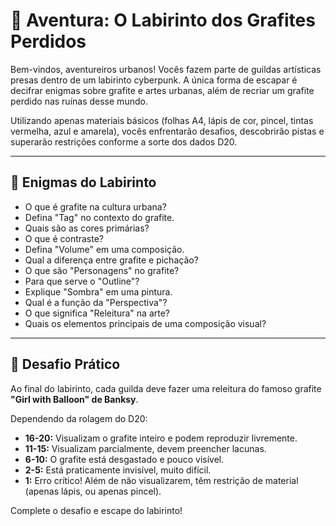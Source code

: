 # 🎨 Aventura: O Labirinto dos Grafites Perdidos

Bem-vindos, aventureiros urbanos! Vocês fazem parte de guildas artísticas presas dentro de um labirinto cyberpunk. A única forma de escapar é decifrar enigmas sobre grafite e artes urbanas, além de recriar um grafite perdido nas ruínas desse mundo.

Utilizando apenas materiais básicos (folhas A4, lápis de cor, pincel, tintas vermelha, azul e amarela), vocês enfrentarão desafios, descobrirão pistas e superarão restrições conforme a sorte dos dados D20.

---

## 🔎 Enigmas do Labirinto

- O que é grafite na cultura urbana?
- Defina "Tag" no contexto do grafite.
- Quais são as cores primárias?
- O que é contraste?
- Defina "Volume" em uma composição.
- Qual a diferença entre grafite e pichação?
- O que são "Personagens" no grafite?
- Para que serve o "Outline"?
- Explique "Sombra" em uma pintura.
- Qual é a função da "Perspectiva"?
- O que significa "Releitura" na arte?
- Quais os elementos principais de uma composição visual?

---

## 🧩 Desafio Prático

Ao final do labirinto, cada guilda deve fazer uma releitura do famoso grafite **"Girl with Balloon" de Banksy**.

Dependendo da rolagem do D20:

- **16-20:** Visualizam o grafite inteiro e podem reproduzir livremente.
- **11-15:** Visualizam parcialmente, devem preencher lacunas.
- **6-10:** O grafite está desgastado e pouco visível.
- **2-5:** Está praticamente invisível, muito difícil.
- **1:** Erro crítico! Além de não visualizarem, têm restrição de material (apenas lápis, ou apenas pincel).

Complete o desafio e escape do labirinto!
